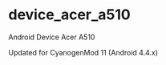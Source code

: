 device_acer_a510
================

Android Device Acer A510

Updated for CyanogenMod 11 (Android 4.4.x)

